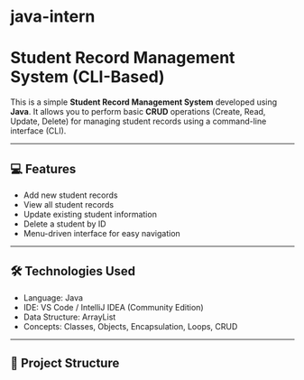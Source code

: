 # java-intern
# Student Record Management System (CLI-Based)

This is a simple **Student Record Management System** developed using **Java**. It allows you to perform basic **CRUD** operations (Create, Read, Update, Delete) for managing student records using a command-line interface (CLI).

---

## 💻 Features

- Add new student records
- View all student records
- Update existing student information
- Delete a student by ID
- Menu-driven interface for easy navigation

---

## 🛠️ Technologies Used

- Language: Java
- IDE: VS Code / IntelliJ IDEA (Community Edition)
- Data Structure: ArrayList
- Concepts: Classes, Objects, Encapsulation, Loops, CRUD

---

## 📂 Project Structure

